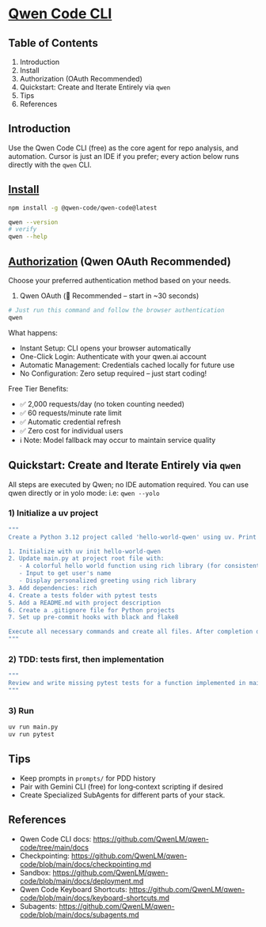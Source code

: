 # [Qwen Code CLI](https://github.com/QwenLM/qwen-code)

## Table of Contents
1. Introduction
2. Install
3. Authorization (OAuth Recommended)
4. Quickstart: Create and Iterate Entirely via `qwen`
5. Tips
6. References

## Introduction
Use the Qwen Code CLI (free) as the core agent for repo analysis, and automation. Cursor is just an IDE if you prefer; every action below runs directly with the `qwen` CLI.

## [Install](https://github.com/QwenLM/qwen-code?tab=readme-ov-file#install-from-npm)
```bash
npm install -g @qwen-code/qwen-code@latest

qwen --version
# verify
qwen --help
```

## [Authorization](https://github.com/QwenLM/qwen-code?tab=readme-ov-file#authorization) (Qwen OAuth Recommended)
Choose your preferred authentication method based on your needs.

1. Qwen OAuth (🚀 Recommended – start in ~30 seconds)

```bash
# Just run this command and follow the browser authentication
qwen
```

What happens:
- Instant Setup: CLI opens your browser automatically
- One-Click Login: Authenticate with your qwen.ai account
- Automatic Management: Credentials cached locally for future use
- No Configuration: Zero setup required – just start coding!

Free Tier Benefits:
- ✅ 2,000 requests/day (no token counting needed)
- ✅ 60 requests/minute rate limit
- ✅ Automatic credential refresh
- ✅ Zero cost for individual users
- ℹ️ Note: Model fallback may occur to maintain service quality

## Quickstart: Create and Iterate Entirely via `qwen`
All steps are executed by Qwen; no IDE automation required. You can use qwen directly or in yolo mode: i.e: `qwen --yolo`

### 1) Initialize a uv project

```bash
"""
Create a Python 3.12 project called 'hello-world-qwen' using uv. Print the exact shell commands and then run them.

1. Initialize with uv init hello-world-qwen
2. Update main.py at project root file with:
   - A colorful hello world function using rich library (for consistent styling)
   - Input to get user's name
   - Display personalized greeting using rich library
3. Add dependencies: rich
4. Create a tests folder with pytest tests
5. Add a README.md with project description
6. Create a .gitignore file for Python projects
7. Set up pre-commit hooks with black and flake8

Execute all necessary commands and create all files. After completion document this prompt and the output in /prompts/** directory. Create a Numbered file i.e: 0001-init-project.prompt.md
"""
```

### 2) TDD: tests first, then implementation
```bash
"""
Review and write missing pytest tests for a function implemented in main.py. Test and update main.py to pass tests, and again run the tests. Output diffs and the exact commands executed. Continue to document prompt and effect in prompts dir.
"""
```

### 3) Run
```bash
uv run main.py
uv run pytest
```

## Tips
- Keep prompts in `prompts/` for PDD history
- Pair with Gemini CLI (free) for long‑context scripting if desired
- Create Specialized SubAgents for different parts of your stack.

## References
- Qwen Code CLI docs: https://github.com/QwenLM/qwen-code/tree/main/docs
- Checkpointing: https://github.com/QwenLM/qwen-code/blob/main/docs/checkpointing.md
- Sandbox: https://github.com/QwenLM/qwen-code/blob/main/docs/deployment.md
- Qwen Code Keyboard Shortcuts: https://github.com/QwenLM/qwen-code/blob/main/docs/keyboard-shortcuts.md
- Subagents: https://github.com/QwenLM/qwen-code/blob/main/docs/subagents.md